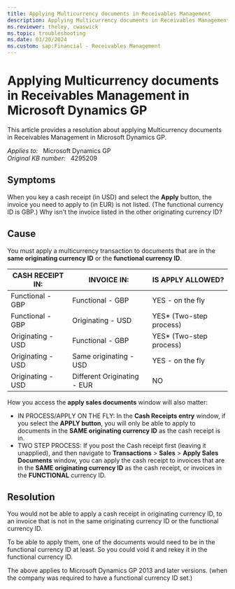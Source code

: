 ```yaml
---
title: Applying Multicurrency documents in Receivables Management
description: Applying Multicurrency documents in Receivables Management in Microsoft Dynamics GP.
ms.reviewer: theley, cwaswick
ms.topic: troubleshooting
ms.date: 03/20/2024
ms.custom: sap:Financial - Receivables Management
---
```

# Applying Multicurrency documents in Receivables Management in Microsoft Dynamics GP

This article provides a resolution about applying Multicurrency documents in Receivables Management in Microsoft Dynamics GP.

_Applies to:_ &nbsp; Microsoft Dynamics GP  
_Original KB number:_ &nbsp; 4295209

## Symptoms

When you key a cash receipt (in USD) and select the **Apply** button, the invoice you need to apply to (in EUR) is not listed. (The functional currency ID is GBP.) Why isn't the invoice listed in the other originating currency ID?

## Cause

You must apply a multicurrency transaction to documents that are in the **same originating currency ID** or the **functional currency ID**.

|CASH RECEIPT IN:|INVOICE IN:|IS APPLY ALLOWED?|
|---|---|---|
|Functional - GBP|Functional - GBP|YES - on the fly|
|Functional - GBP|Originating - USD|YES*  (Two-step process)|
|Originating - USD|Functional - GBP|YES*  (Two-step process)|
|Originating - USD|Same originating - USD|YES - on the fly|
|Originating - USD|Different Originating - EUR|NO|
  
  How you access the **apply sales documents** window will also matter:

- IN PROCESS/APPLY ON THE FLY: In the **Cash Receipts entry** window, if you select the **APPLY button**, you will only be able to apply to documents in the **SAME originating currency ID** as the cash receipt is in.
- TWO STEP PROCESS: If you post the Cash receipt first (leaving it unapplied), and then navigate to **Transactions** > **Sales** > **Apply Sales Documents** window, you can apply the cash receipt to invoices that are in the **SAME originating currency ID** as the cash receipt, or invoices in the **FUNCTIONAL** currency ID.  

## Resolution

You would not be able to apply a cash receipt in originating currency ID, to an invoice that is not in the same originating currency ID or the functional currency ID.

To be able to apply them, one of the documents would need to be in the functional currency ID at least. So you could void it and rekey it in the functional currency ID.

The above applies to Microsoft Dynamics GP 2013 and later versions.  (when the company was required to have a functional currency ID set.)
